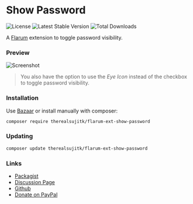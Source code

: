 # Show Password

![License](https://img.shields.io/badge/license-MIT-blue.svg) ![Latest Stable Version](https://img.shields.io/packagist/v/therealsujitk/flarum-ext-show-password.svg) ![Total Downloads](https://img.shields.io/packagist/dt/therealsujitk/flarum-ext-show-password.svg)

A [Flarum](http://flarum.org) extension to toggle password visibility.

### Preview

![Screenshot](https://i.imgur.com/pXDk2dF.png)

> You also have the option to use the *Eye Icon* instead of the checkbox to toggle password visibility.

### Installation

Use [Bazaar](https://discuss.flarum.org/d/5151-flagrow-bazaar-the-extension-marketplace) or install manually with composer:

```sh
composer require therealsujitk/flarum-ext-show-password
```

### Updating

```sh
composer update therealsujitk/flarum-ext-show-password
```

### Links

- [Packagist](https://packagist.org/packages/therealsujitk/flarum-ext-show-password)
- [Discussion Page](https://discuss.flarum.org/d/22727)
- [Github](https://therealsuji.tk/extensions/flarum-ext-show-password)
- [Donate on PayPal](https://therealsuji.tk/donate)